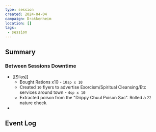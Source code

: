 ```yaml
---
type: session
created: 2024-04-04
campaign: Drakkenheim
location: []
tags:
 - session
---
```



## Summary

### Between Sessions Downtime

- [[Silas]]
	- Bought Rations x10 - `10sp x 10`
	- Created `10` flyers to advertise Exorcism/Spiritual Cleansing/Etc services around town - `4sp x 10`
	- Extracted poison from the "Drippy Chuul Poison Sac". Rolled a `22` nature check.
- 

## Event Log




